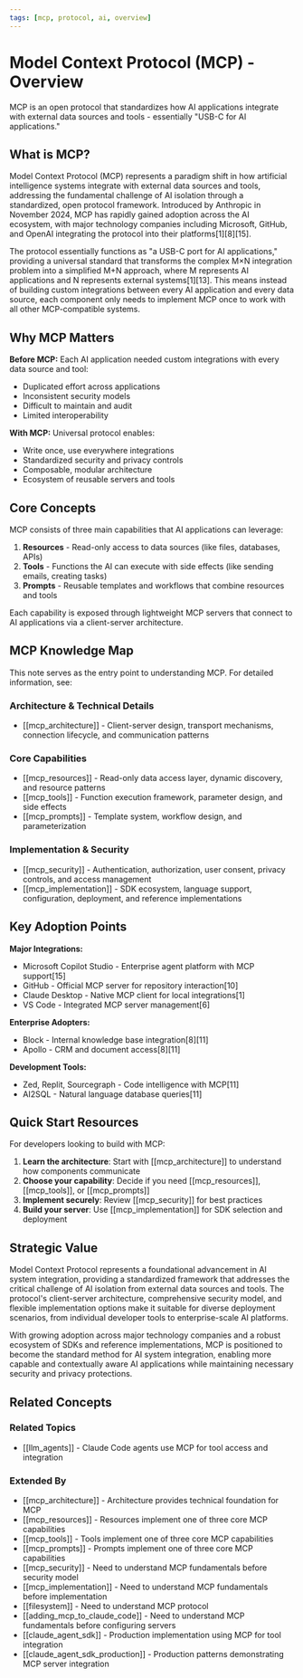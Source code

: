 ```yaml
---
tags: [mcp, protocol, ai, overview]
---
```

# Model Context Protocol (MCP) - Overview

MCP is an open protocol that standardizes how AI applications integrate with external data sources and tools - essentially "USB-C for AI applications."

## What is MCP?

Model Context Protocol (MCP) represents a paradigm shift in how artificial intelligence systems integrate with external data sources and tools, addressing the fundamental challenge of AI isolation through a standardized, open protocol framework. Introduced by Anthropic in November 2024, MCP has rapidly gained adoption across the AI ecosystem, with major technology companies including Microsoft, GitHub, and OpenAI integrating the protocol into their platforms[1][8][15].

The protocol essentially functions as "a USB-C port for AI applications," providing a universal standard that transforms the complex M×N integration problem into a simplified M+N approach, where M represents AI applications and N represents external systems[1][13]. This means instead of building custom integrations between every AI application and every data source, each component only needs to implement MCP once to work with all other MCP-compatible systems.

## Why MCP Matters

**Before MCP:** Each AI application needed custom integrations with every data source and tool:

- Duplicated effort across applications
- Inconsistent security models
- Difficult to maintain and audit
- Limited interoperability

**With MCP:** Universal protocol enables:

- Write once, use everywhere integrations
- Standardized security and privacy controls
- Composable, modular architecture
- Ecosystem of reusable servers and tools

## Core Concepts

MCP consists of three main capabilities that AI applications can leverage:

1. **Resources** - Read-only access to data sources (like files, databases, APIs)
2. **Tools** - Functions the AI can execute with side effects (like sending emails, creating tasks)
3. **Prompts** - Reusable templates and workflows that combine resources and tools

Each capability is exposed through lightweight MCP servers that connect to AI applications via a client-server architecture.

## MCP Knowledge Map

This note serves as the entry point to understanding MCP. For detailed information, see:

### Architecture & Technical Details

- [[mcp_architecture]] - Client-server design, transport mechanisms, connection lifecycle, and communication patterns

### Core Capabilities

- [[mcp_resources]] - Read-only data access layer, dynamic discovery, and resource patterns
- [[mcp_tools]] - Function execution framework, parameter design, and side effects
- [[mcp_prompts]] - Template system, workflow design, and parameterization

### Implementation & Security

- [[mcp_security]] - Authentication, authorization, user consent, privacy controls, and access management
- [[mcp_implementation]] - SDK ecosystem, language support, configuration, deployment, and reference implementations

## Key Adoption Points

**Major Integrations:**

- Microsoft Copilot Studio - Enterprise agent platform with MCP support[15]
- GitHub - Official MCP server for repository interaction[10]
- Claude Desktop - Native MCP client for local integrations[1]
- VS Code - Integrated MCP server management[6]

**Enterprise Adopters:**

- Block - Internal knowledge base integration[8][11]
- Apollo - CRM and document access[8][11]

**Development Tools:**

- Zed, Replit, Sourcegraph - Code intelligence with MCP[11]
- AI2SQL - Natural language database queries[11]

## Quick Start Resources

For developers looking to build with MCP:

1. **Learn the architecture**: Start with [[mcp_architecture]] to understand how components communicate
2. **Choose your capability**: Decide if you need [[mcp_resources]], [[mcp_tools]], or [[mcp_prompts]]
3. **Implement securely**: Review [[mcp_security]] for best practices
4. **Build your server**: Use [[mcp_implementation]] for SDK selection and deployment

## Strategic Value

Model Context Protocol represents a foundational advancement in AI system integration, providing a standardized framework that addresses the critical challenge of AI isolation from external data sources and tools. The protocol's client-server architecture, comprehensive security model, and flexible implementation options make it suitable for diverse deployment scenarios, from individual developer tools to enterprise-scale AI platforms.

With growing adoption across major technology companies and a robust ecosystem of SDKs and reference implementations, MCP is positioned to become the standard method for AI system integration, enabling more capable and contextually aware AI applications while maintaining necessary security and privacy protections.

## Related Concepts

### Related Topics

- [[llm_agents]] - Claude Code agents use MCP for tool access and integration

### Extended By

- [[mcp_architecture]] - Architecture provides technical foundation for MCP
- [[mcp_resources]] - Resources implement one of three core MCP capabilities
- [[mcp_tools]] - Tools implement one of three core MCP capabilities
- [[mcp_prompts]] - Prompts implement one of three core MCP capabilities
- [[mcp_security]] - Need to understand MCP fundamentals before security model
- [[mcp_implementation]] - Need to understand MCP fundamentals before implementation
- [[filesystem]] - Need to understand MCP protocol
- [[adding_mcp_to_claude_code]] - Need to understand MCP fundamentals before configuring servers
- [[claude_agent_sdk]] - Production implementation using MCP for tool integration
- [[claude_agent_sdk_production]] - Production patterns demonstrating MCP server integration
